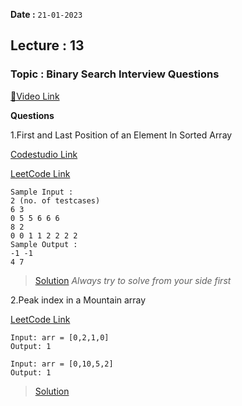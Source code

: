 **Date :** `21-01-2023`
## Lecture : 13
### Topic : Binary Search Interview Questions
[📍Video Link](https://www.youtube.com/watch?v=zD2Jg3alZV8&list=PLDzeHZWIZsTryvtXdMr6rPh4IDexB5NIA&index=13&ab_channel=CodeHelp-byBabbar)

**Questions**

1.First and Last Position of an Element In Sorted Array

[Codestudio Link](https://www.codingninjas.com/codestudio/problems/first-and-last-position-of-an-element-in-sorted-array_1082549)

[LeetCode Link](https://leetcode.com/problems/find-first-and-last-position-of-element-in-sorted-array/)
```
Sample Input :
2 (no. of testcases)
6 3
0 5 5 6 6 6
8 2
0 0 1 1 2 2 2 2
Sample Output :
-1 -1 
4 7
```

>[Solution](/Day%2005/Solutions)
>_Always try to solve from your side first_


2.Peak index in a Mountain array

[LeetCode Link](https://leetcode.com/problems/peak-index-in-a-mountain-array/)
```
Input: arr = [0,2,1,0]
Output: 1

Input: arr = [0,10,5,2]
Output: 1
```

>[Solution](/Day%2005/Solutions/02.%20Peak%20Index%20in%20a%20Mountain%20array.md)
